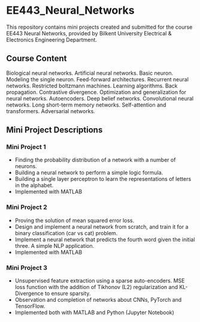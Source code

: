 # EE443_Neural_Networks
This repository contains mini projects created and submitted for the course EE443 Neural Networks, provided by Bilkent University Electrical & Electronics Engineering Department. 

## Course Content
Biological neural networks. Artificial neural networks. Basic neuron. Modeling the single neuron. Feed-forward architectures. Recurrent neural networks. Restricted boltzmann machines. Learning algorithms. Back propagation. Contrastive divergence. Optimization and generalization for neural networks. Autoencoders. Deep belief networks. Convolutional neural networks. Long short-term memory networks. Self-attention and transformers. Adversarial networks. 

## Mini Project Descriptions
### Mini Project 1
- Finding the probability distribution of a network with a number of neurons.
- Building a neural network to perform a simple logic formula.
- Building a single layer perceptron to learn the representations of letters in the alphabet.
- Implemented with MATLAB

### Mini Project 2
- Proving the solution of mean squared error loss.
- Design and implement a neural network from scratch, and train it for a binary classification (car vs cat) problem.
- Implement a neural network that predicts the fourth word given the initial three. A simple NLP application.
- Implemented with MATLAB

### Mini Project 3
- Unsupervised feature extraction using a sparse auto-encoders. MSE loss function with the addition of Tikhonov (L2) regularization and KL-Divergence to ensure sparsity.
- Observation and completion of networks about CNNs, PyTorch and TensorFlow.
- Implemented both with MATLAB and Python (Jupyter Notebook)
